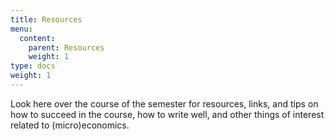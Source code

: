 ```yaml
---
title: Resources
menu:
  content:
    parent: Resources
    weight: 1
type: docs
weight: 1
---
```


Look here over the course of the semester for resources, links, and tips on how to succeed in the course, how to write well, and other things of interest related to (micro)economics.